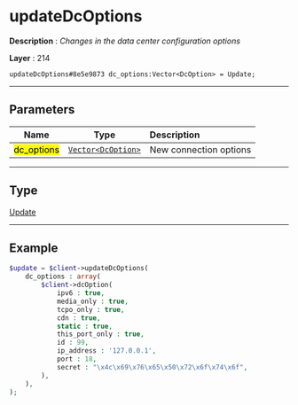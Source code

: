 # updateDcOptions

**Description** : *Changes in the data center configuration options*

**Layer** : 214

```tl
updateDcOptions#8e5e9873 dc_options:Vector<DcOption> = Update;
```

---

## Parameters

| Name | Type | Description |
| :---: | :---: | :--- |
| <mark>dc_options</mark> | [`Vector<DcOption>`](type/DcOption) | New connection options |

---

## Type

[Update](type/Update)

---

## Example

```php
$update = $client->updateDcOptions(
	dc_options : array(
		$client->dcOption(
			ipv6 : true,
			media_only : true,
			tcpo_only : true,
			cdn : true,
			static : true,
			this_port_only : true,
			id : 99,
			ip_address : '127.0.0.1',
			port : 18,
			secret : "\x4c\x69\x76\x65\x50\x72\x6f\x74\x6f",
		),
	),
);
```
